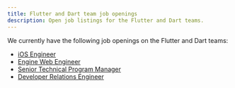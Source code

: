```yaml
---
title: Flutter and Dart team job openings
description: Open job listings for the Flutter and Dart teams.
---
```


We currently have the following job openings on the Flutter and Dart teams:

* [iOS Engineer](/jobs/ios)
* [Engine Web Engineer](/jobs/engine_web)
* [Senior Technical Program Manager](/jobs/tpm)
* [Developer Relations Engineer](/jobs/dre)
